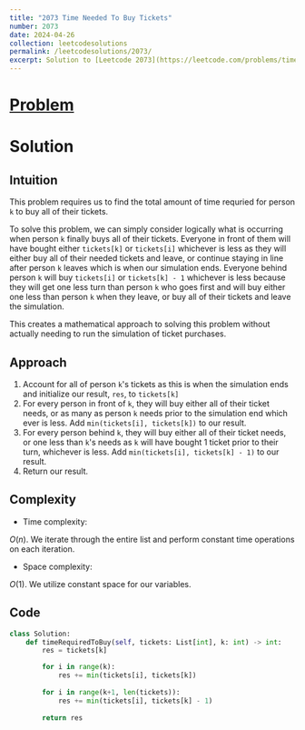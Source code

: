 ```yaml
---
title: "2073 Time Needed To Buy Tickets"
number: 2073
date: 2024-04-26
collection: leetcodesolutions
permalink: /leetcodesolutions/2073/
excerpt: Solution to [Leetcode 2073](https://leetcode.com/problems/time-needed-to-buy-tickets/description/)
---
```

# [Problem](https://leetcode.com/problems/time-needed-to-buy-tickets/description/)

# Solution

## Intuition
<!-- Describe your first thoughts on how to solve this problem. -->
This problem requires us to find the total amount of time requried for person `k` to buy all of their tickets.

To solve this problem, we can simply consider logically what is occurring when person `k` finally buys all of their tickets. Everyone in front of them will have bought either `tickets[k]` or `tickets[i]` whichever is less as they will either buy all of their needed tickets and leave, or continue staying in line after person `k` leaves which is when our simulation ends. Everyone behind person `k` will buy `tickets[i]` or `tickets[k] - 1` whichever is less because they will get one less turn than person `k` who goes first and will buy either one less than person `k` when they leave, or buy all of their tickets and leave the simulation.

This creates a mathematical approach to solving this problem without actually needing to run the simulation of ticket purchases.

## Approach
<!-- Describe your approach to solving the problem. -->
1. Account for all of person `k`'s tickets as this is when the simulation ends and initialize our result, `res`, to `tickets[k]`
2. For every person in front of `k`, they will buy either all of their ticket needs, or as many as person `k` needs prior to the simulation end which ever is less. Add `min(tickets[i], tickets[k])` to our result.
3. For every person behind `k`, they will buy either all of their ticket needs, or one less than `k`'s needs as `k` will have bought 1 ticket prior to their turn, whichever is less. Add `min(tickets[i], tickets[k] - 1)` to our result.
4. Return our result.
 
## Complexity
- Time complexity:
<!-- Add your time complexity here, e.g. $$O(n)$$ -->
$O(n)$. We iterate through the entire list and perform constant time operations on each iteration.
- Space complexity:
<!-- Add your space complexity here, e.g. $$O(n)$$ -->
$O(1)$. We utilize constant space for our variables.

## Code
```python
class Solution:
    def timeRequiredToBuy(self, tickets: List[int], k: int) -> int:
        res = tickets[k]

        for i in range(k):
            res += min(tickets[i], tickets[k])
        
        for i in range(k+1, len(tickets)):
            res += min(tickets[i], tickets[k] - 1)
    
        return res
```